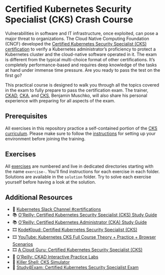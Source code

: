 # Certified Kubernetes Security Specialist (CKS) Crash Course

Vulnerabilities in software and IT infrastructure, once exploited, can pose a major threat to organizations. The Cloud Native Computing Foundation (CNCF) developed the [Certified Kubernetes Security Specialist (CKS) certification](https://www.cncf.io/certification/cks/) to verify a Kubernetes administrator’s proficiency to protect a Kubernetes cluster and the cloud-native software operated in it. The exam is different from the typical multi-choice format of other certifications. It’s completely performance-based and requires deep knowledge of the tasks at hand under immense time pressure. Are you ready to pass the test on the first go?

This practical course is designed to walk you through all the topics covered in the exam to fully prepare to pass the certification exam. The trainer, [CKAD](https://www.credly.com/badges/98ba0895-b669-47d5-8206-50b7223940e3), [CKA](https://www.credly.com/badges/9a599e63-6155-422e-b169-8eaaed5369ab), and [CKS](https://www.credly.com/badges/24cb66c7-74ac-461a-95a4-d272d42bfdaa), Benjamin Muschko, will also share his personal experience with preparing for all aspects of the exam.

## Prerequisites

All exercises in this repository practice a self-contained portion of the [CKS curriculum](https://github.com/cncf/curriculum). Please make sure to follow the [instructions](./prerequisites/instructions.md) for setting up your environment before joining the training.

## Exercises

All [exercises](./exercises) are numbered and live in dedicated directories starting with the name `exercise-`. You'll find instructions for each exercise in each folder. Solutions are available in the `solution` folder. Try to solve each exercise yourself before having a look at the solution.

## Additional Resources

* 💬 [Kubernetes Slack Channel #certifications](https://kubernetes.slack.com/)
* 📚 [O'Reilly: Certified Kubernetes Security Specialist (CKS) Study Guide](https://learning.oreilly.com/library/view/certified-kubernetes-security/9781098132965/)
* 📚 [O'Reilly: Certified Kubernetes Administrator (CKA) Study Guide](https://learning.oreilly.com/library/view/certified-kubernetes-administrator/9781098107215/)
* 🎞️ [KodeKloud: Certified Kubernetes Security Specialist (CKS)](https://kodekloud.com/courses/certified-kubernetes-security-specialist-cks/)
* 🎞️ [YouTube: Kubernetes CKS Full Course Theory + Practice + Browser Scenarios](https://www.youtube.com/watch?v=d9xfB5qaOfg)
* 🎞️ [A Cloud Guru: Certified Kubernetes Security Specialist (CKS)](https://learn.acloud.guru/course/certified-kubernetes-security-specialist)
* 🧪 [O'Reilly: CKAD Interactive Practice Labs](https://learning.oreilly.com/playlists/c94bd9b1-6277-4eb4-b442-9555ab6ad594/)
* 🧪 [Killer Shell: CKS Simulator](https://killer.sh/cks)
* 🧪 [Study4Exam: Certified Kubernetes Security Specialist Exam](https://www.study4exam.com/linux-foundation/info/cks)

